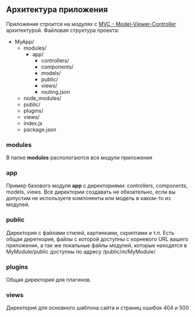 ## Архитектура приложения

Приложение строится на модулях с [MVC - Model-Viewer-Controller](https://ru.wikipedia.org/wiki/Model-View-Controller) архитектурой.
Файловая структура проекта:

* MyApp/
    * modules/
        * app/
            * controllers/
            * components/
            * models/
            * public/
            * views/
            * routing.json
    * node_modules/
    * public/
    * plugins/
    * views/
    * index.js
    * package.json

### modules

В папке **modules** распологаются все модули приложения

### app

Пример базового модуля **app** с директориями: controllers, components, models, views.
Все директории создавать не обязательно, если вы допустим не используете компоненты или модель в каком-то из модулей.

### public

Директория с файлами стилей, картинками, скриптами и т.п. Есть общая диреткория, файлы с которой доступны с корневого URL вашего приложения,
а так же локальные файлы модулей, которые находятся в MyModule/public доступны по адресу /public/m/MyModule/

### plugins

Общая директория для плагинов.

### views

Директория для основного шаблона сайта и страниц ошибок 404 и 500
